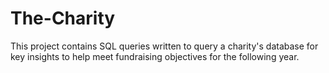 # The-Charity
This project contains SQL queries written to query a charity's database for key insights to help meet fundraising objectives for the following year.
